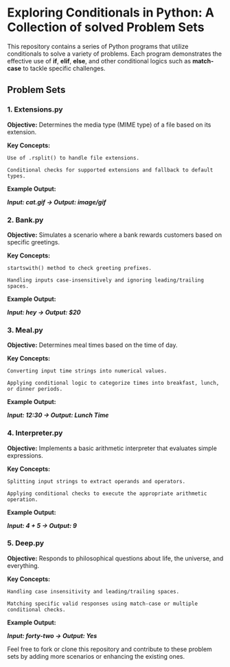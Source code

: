 # Exploring Conditionals in Python: A Collection of solved Problem Sets
This repository contains a series of Python programs that utilize conditionals to solve a variety of problems. Each program demonstrates the effective use of **if**, **elif**, **else**, and other conditional logics such as **match-case** to tackle specific challenges.

## Problem Sets
### **1. Extensions.py** 
**Objective:** Determines the media type (MIME type) of a file based on its extension.

**Key Concepts:**

    Use of .rsplit() to handle file extensions.

    Conditional checks for supported extensions and fallback to default types.

**Example Output:**

***Input: cat.gif → Output: image/gif***

### **2. Bank.py** 
**Objective:** Simulates a scenario where a bank rewards customers based on specific greetings.

**Key Concepts:**

    startswith() method to check greeting prefixes.

    Handling inputs case-insensitively and ignoring leading/trailing spaces.

**Example Output:**

***Input: hey → Output: $20***

### **3. Meal.py**
**Objective:** Determines meal times based on the time of day.

**Key Concepts:**

    Converting input time strings into numerical values.

    Applying conditional logic to categorize times into breakfast, lunch, or dinner periods.

**Example Output:**

***Input: 12:30 → Output: Lunch Time***

### **4. Interpreter.py**
**Objective:** Implements a basic arithmetic interpreter that evaluates simple expressions.

**Key Concepts:**

    Splitting input strings to extract operands and operators.

    Applying conditional checks to execute the appropriate arithmetic operation.

**Example Output:**

***Input: 4 + 5 → Output: 9***

### **5. Deep.py**
**Objective:** Responds to philosophical questions about life, the universe, and everything.

**Key Concepts:**

    Handling case insensitivity and leading/trailing spaces.

    Matching specific valid responses using match-case or multiple conditional checks.

**Example Output:**

***Input: forty-two → Output: Yes***

Feel free to fork or clone this repository and contribute to these problem sets by adding more scenarios or enhancing the existing ones.